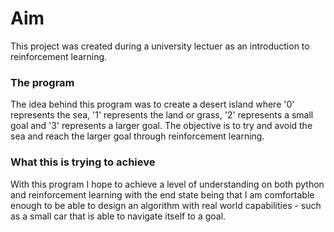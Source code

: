 # Aim
This project was created during a university lectuer as an introduction to reinforcement learning.

### The program
The idea behind this program was to create a desert island where '0' represents the sea, '1' represents the land or grass, '2' represents a small goal and '3' represents a larger goal. The objective is to try and avoid the sea and reach the larger goal through reinforcement learning. 

### What this is trying to achieve
With this program I hope to achieve a level of understanding on both python and reinforcement learning with the end state being that I am comfortable enough to be able to design an algorithm with real world capabilities - such as a small car that is able to navigate itself to a goal.
